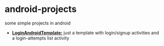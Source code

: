 # android-projects
some simple projects in android

* **[LoginAndroidTemplate:](https://github.com/jartigag/android-projects/tree/master/LoginAndroidTemplate)** just a template with login/signup activities and a login-attempts list activity
